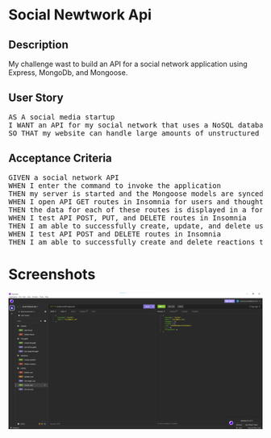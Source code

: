 # Social Newtwork Api

## Description

My challenge wast to build an API for a social network application using Express, MongoDb, and Mongoose. 

## User Story
<pre>
AS A social media startup
I WANT an API for my social network that uses a NoSQL database
SO THAT my website can handle large amounts of unstructured data
</pre>

## Acceptance Criteria
<pre>
GIVEN a social network API
WHEN I enter the command to invoke the application
THEN my server is started and the Mongoose models are synced to the MongoDB database
WHEN I open API GET routes in Insomnia for users and thoughts
THEN the data for each of these routes is displayed in a formatted JSON
WHEN I test API POST, PUT, and DELETE routes in Insomnia
THEN I am able to successfully create, update, and delete users and thoughts in my database
WHEN I test API POST and DELETE routes in Insomnia
THEN I am able to successfully create and delete reactions to thoughts and add and remove friends to a user’s friend list
</pre>

# Screenshots

![Social Network API](./images/18-screenshot.png)